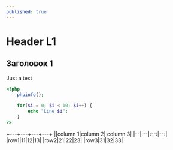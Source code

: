 ```yaml
---
published: true
---
```


# Header L1

## Заголовок 1

Just a text

~~~ php
<?php
    phpinfo();
    
    for($i = 0; $i < 10; $i++) {
        echo "Line $i";
    }
?>
~~~

+---+---+---+---+
||column 1|column 2| column 3| 
|--|:--|:--:|--:|
|row1|11|12|13|
|row2|21|22|23|
|row3|31|32|33|
